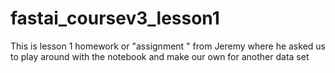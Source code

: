 # fastai_coursev3_lesson1
This is lesson 1 homework or "assignment " from Jeremy where he asked us to play around with the notebook and make our own for another data set 
